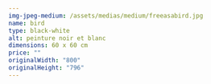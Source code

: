 ```yaml
---
img-jpeg-medium: /assets/medias/medium/freeasabird.jpg
name: bird
type: black-white
alt: peinture noir et blanc
dimensions: 60 x 60 cm
price: ""
originalWidth: "800"
originalHeight: "796"
---
```

